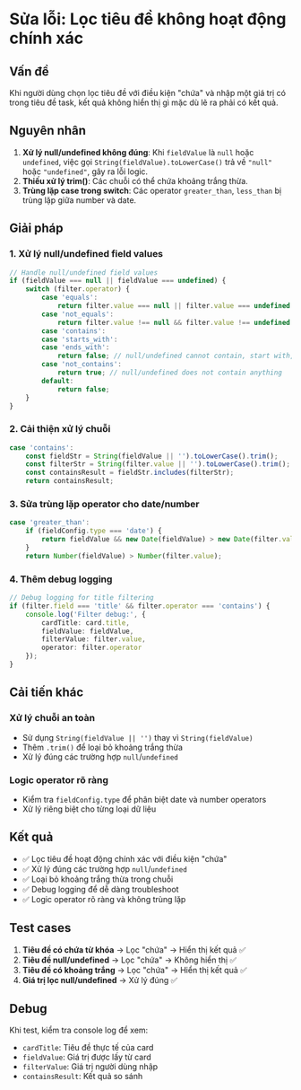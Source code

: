 # Sửa lỗi: Lọc tiêu đề không hoạt động chính xác

## Vấn đề
Khi người dùng chọn lọc tiêu đề với điều kiện "chứa" và nhập một giá trị có trong tiêu đề task, kết quả không hiển thị gì mặc dù lẽ ra phải có kết quả.

## Nguyên nhân
1. **Xử lý null/undefined không đúng**: Khi `fieldValue` là `null` hoặc `undefined`, việc gọi `String(fieldValue).toLowerCase()` trả về `"null"` hoặc `"undefined"`, gây ra lỗi logic.
2. **Thiếu xử lý trim()**: Các chuỗi có thể chứa khoảng trắng thừa.
3. **Trùng lặp case trong switch**: Các operator `greater_than`, `less_than` bị trùng lặp giữa number và date.

## Giải pháp

### 1. Xử lý null/undefined field values
```typescript
// Handle null/undefined field values
if (fieldValue === null || fieldValue === undefined) {
    switch (filter.operator) {
        case 'equals':
            return filter.value === null || filter.value === undefined || filter.value === '';
        case 'not_equals':
            return filter.value !== null && filter.value !== undefined && filter.value !== '';
        case 'contains':
        case 'starts_with':
        case 'ends_with':
            return false; // null/undefined cannot contain, start with, or end with anything
        case 'not_contains':
            return true; // null/undefined does not contain anything
        default:
            return false;
    }
}
```

### 2. Cải thiện xử lý chuỗi
```typescript
case 'contains':
    const fieldStr = String(fieldValue || '').toLowerCase().trim();
    const filterStr = String(filter.value || '').toLowerCase().trim();
    const containsResult = fieldStr.includes(filterStr);
    return containsResult;
```

### 3. Sửa trùng lặp operator cho date/number
```typescript
case 'greater_than':
    if (fieldConfig.type === 'date') {
        return fieldValue && new Date(fieldValue) > new Date(filter.value);
    }
    return Number(fieldValue) > Number(filter.value);
```

### 4. Thêm debug logging
```typescript
// Debug logging for title filtering
if (filter.field === 'title' && filter.operator === 'contains') {
    console.log('Filter debug:', {
        cardTitle: card.title,
        fieldValue: fieldValue,
        filterValue: filter.value,
        operator: filter.operator
    });
}
```

## Cải tiến khác

### Xử lý chuỗi an toàn
- Sử dụng `String(fieldValue || '')` thay vì `String(fieldValue)`
- Thêm `.trim()` để loại bỏ khoảng trắng thừa
- Xử lý đúng các trường hợp `null`/`undefined`

### Logic operator rõ ràng
- Kiểm tra `fieldConfig.type` để phân biệt date và number operators
- Xử lý riêng biệt cho từng loại dữ liệu

## Kết quả
- ✅ Lọc tiêu đề hoạt động chính xác với điều kiện "chứa"
- ✅ Xử lý đúng các trường hợp `null`/`undefined`
- ✅ Loại bỏ khoảng trắng thừa trong chuỗi
- ✅ Debug logging để dễ dàng troubleshoot
- ✅ Logic operator rõ ràng và không trùng lặp

## Test cases
1. **Tiêu đề có chứa từ khóa** → Lọc "chứa" → Hiển thị kết quả ✅
2. **Tiêu đề null/undefined** → Lọc "chứa" → Không hiển thị ✅
3. **Tiêu đề có khoảng trắng** → Lọc "chứa" → Hiển thị kết quả ✅
4. **Giá trị lọc null/undefined** → Xử lý đúng ✅

## Debug
Khi test, kiểm tra console log để xem:
- `cardTitle`: Tiêu đề thực tế của card
- `fieldValue`: Giá trị được lấy từ card
- `filterValue`: Giá trị người dùng nhập
- `containsResult`: Kết quả so sánh
